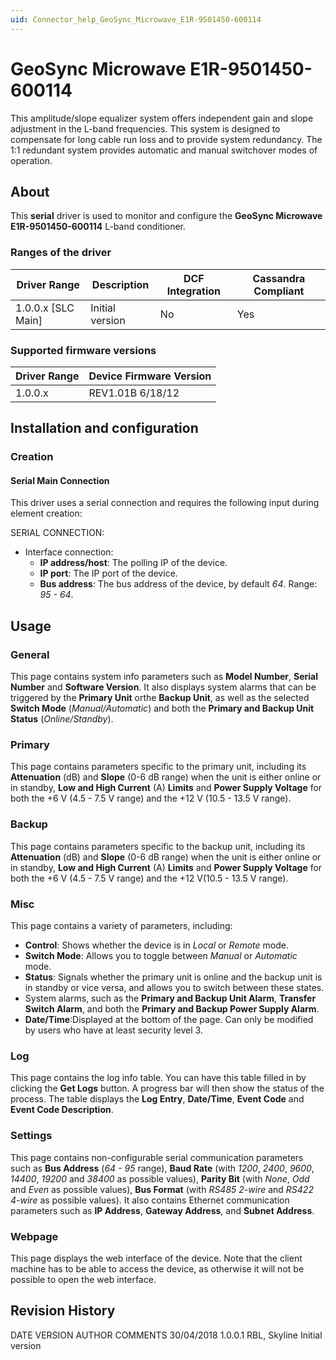 ```yaml
---
uid: Connector_help_GeoSync_Microwave_E1R-9501450-600114
---
```


# GeoSync Microwave E1R-9501450-600114

This amplitude/slope equalizer system offers independent gain and slope adjustment in the L-band frequencies. This system is designed to compensate for long cable run loss and to provide system redundancy. The 1:1 redundant system provides automatic and manual switchover modes of operation.

## About

This **serial** driver is used to monitor and configure the **GeoSync Microwave E1R-9501450-600114** L-band conditioner.

### Ranges of the driver

| **Driver Range**     | **Description** | **DCF Integration** | **Cassandra Compliant** |
|----------------------|-----------------|---------------------|-------------------------|
| 1.0.0.x \[SLC Main\] | Initial version | No                  | Yes                     |

### Supported firmware versions

| **Driver Range** | **Device Firmware Version** |
|------------------|-----------------------------|
| 1.0.0.x          | REV1.01B 6/18/12            |

## Installation and configuration

### Creation

#### Serial Main Connection

This driver uses a serial connection and requires the following input during element creation:

SERIAL CONNECTION:

- Interface connection:
  - **IP address/host**: The polling IP of the device.
  - **IP port**: The IP port of the device.
  - **Bus address**: The bus address of the device, by default *64*. Range: *95 - 64*.

## Usage

### General

This page contains system info parameters such as **Model Number**, **Serial Number** and **Software Version**. It also displays system alarms that can be triggered by the **Primary Unit** orthe **Backup Unit**, as well as the selected **Switch Mode** (*Manual/Automatic*) and both the **Primary and Backup Unit Status** (*Online/Standby*).

### Primary

This page contains parameters specific to the primary unit, including its **Attenuation** (dB) and **Slope** (0-6 dB range) when the unit is either online or in standby, **Low and High Current** (A) **Limits** and **Power Supply Voltage** for both the +6 V (4.5 - 7.5 V range) and the +12 V (10.5 - 13.5 V range).

### Backup

This page contains parameters specific to the backup unit, including its **Attenuation** (dB) and **Slope** (0-6 dB range) when the unit is either online or in standby, **Low and High Current** (A) **Limits** and **Power Supply Voltage** for both the +6 V (4.5 - 7.5 V range) and the +12 V(10.5 - 13.5 V range).

### Misc

This page contains a variety of parameters, including:

- **Control**: Shows whether the device is in *Local* or *Remote* mode.
- **Switch Mode**: Allows you to toggle between *Manual* or *Automatic* mode.
- **Status**: Signals whether the primary unit is online and the backup unit is in standby or vice versa, and allows you to switch between these states.
- System alarms, such as the **Primary and Backup Unit Alarm**, **Transfer Switch Alarm**, and both the **Primary and Backup Power Supply Alarm**.
- **Date/Time**:Displayed at the bottom of the page. Can only be modified by users who have at least security level 3.

### Log

This page contains the log info table. You can have this table filled in by clicking the **Get Logs** button. A progress bar will then show the status of the process. The table displays the **Log Entry**, **Date/Time**, **Event Code** and **Event Code Description**.

### Settings

This page contains non-configurable serial communication parameters such as **Bus Address** (*64 - 95* range), **Baud Rate** (with *1200*, *2400*, *9600*, *14400*, *19200* and *38400* as possible values), **Parity Bit** (with *None*, *Odd* and *Even* as possible values), **Bus Format** (with *RS485 2-wire* and *RS422 4-wire* as possible values). It also contains Ethernet communication parameters such as **IP Address**, **Gateway Address**, and **Subnet Address**.

### Webpage

This page displays the web interface of the device. Note that the client machine has to be able to access the device, as otherwise it will not be possible to open the web interface.

## Revision History

DATE VERSION AUTHOR COMMENTS 30/04/2018 1.0.0.1 RBL, Skyline Initial version
